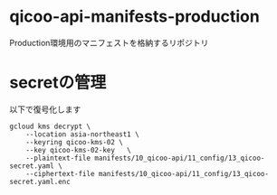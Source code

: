 # qicoo-api-manifests-production
Production環境用のマニフェストを格納するリポジトリ

# secretの管理
以下で復号化します

```
gcloud kms decrypt \
    --location asia-northeast1 \
    --keyring qicoo-kms-02 \
    --key qicoo-kms-02-key   \
    --plaintext-file manifests/10_qicoo-api/11_config/13_qicoo-secret.yaml \
    --ciphertext-file manifests/10_qicoo-api/11_config/13_qicoo-secret.yaml.enc
```

